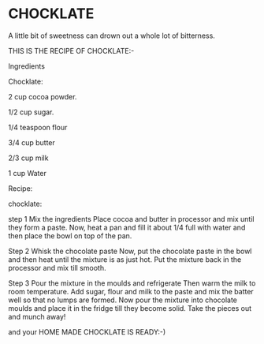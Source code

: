 # CHOCKLATE


A little bit of sweetness can drown out a whole lot of bitterness.

THIS IS THE RECIPE OF CHOCKLATE:-

Ingredients 

Chocklate:

2 cup cocoa powder. 

1/2 cup sugar.

1/4 teaspoon flour

3/4 cup butter

2/3 cup milk

1 cup Water

Recipe:

chocklate:

step 1 Mix the ingredients Place cocoa and butter in processor and mix until they form a paste. Now, heat a pan and fill it about 1/4 full with water and then place the bowl on top of the pan.

Step 2 Whisk the chocolate paste Now, put the chocolate paste in the bowl and then heat until the mixture is as just hot. Put the mixture back in the processor and mix till smooth.

Step 3 Pour the mixture in the moulds and refrigerate Then warm the milk to room temperature. Add sugar, flour and milk to the paste and mix the batter well so that no lumps are formed. Now pour the mixture into chocolate moulds and place it in the fridge till they become solid. Take the pieces out and munch away!

and your HOME MADE CHOCKLATE IS READY:-)
